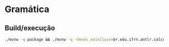 # Gramática

## Build/execução

```bash
./mvnw -q package && ./mvnw -q -Dexec.mainClass=br.edu.ifrn.antlr.calculadora.App exec:java -Dexec.args="1 + 2"
```

